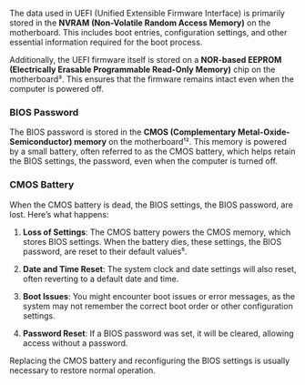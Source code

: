 The data used in UEFI (Unified Extensible Firmware Interface) is primarily stored in the **NVRAM (Non-Volatile Random Access Memory)** on the motherboard. This includes boot entries, configuration settings, and other essential information required for the boot process.

Additionally, the UEFI firmware itself is  stored on a **NOR-based EEPROM (Electrically Erasable Programmable Read-Only Memory)** chip on the motherboard³. This ensures that the firmware remains intact even when the computer is powered off.

### BIOS Password

The BIOS password is  stored in the **CMOS (Complementary Metal-Oxide-Semiconductor) memory** on the motherboard¹². This memory is powered by a small battery, often referred to as the CMOS battery, which helps retain the BIOS settings,  the password, even when the computer is turned off.

### CMOS Battery

When the CMOS battery is dead, the BIOS settings,  the BIOS password, are  lost. Here’s what happens:

1. **Loss of Settings**: The CMOS battery powers the CMOS memory, which stores BIOS settings. When the battery dies, these settings,  the BIOS password, are reset to their default values⁵.

2. **Date and Time Reset**: The system clock and date settings will also reset, often reverting to a default date and time.

3. **Boot Issues**: You might encounter boot issues or error messages, as the system may not remember the correct boot order or other configuration settings.

4. **Password Reset**: If a BIOS password was set, it will be cleared, allowing access without a password.

Replacing the CMOS battery and reconfiguring the BIOS settings is usually necessary to restore normal operation.
